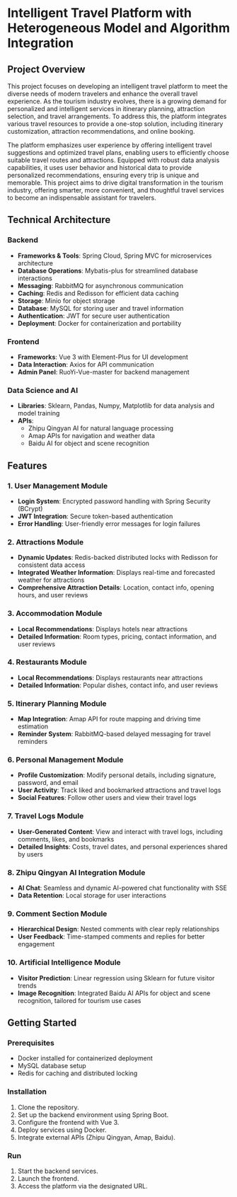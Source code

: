 # Intelligent Travel Platform with Heterogeneous Model and Algorithm Integration

## Project Overview

This project focuses on developing an intelligent travel platform to meet the diverse needs of modern travelers and enhance the overall travel experience. As the tourism industry evolves, there is a growing demand for personalized and intelligent services in itinerary planning, attraction selection, and travel arrangements. To address this, the platform integrates various travel resources to provide a one-stop solution, including itinerary customization, attraction recommendations, and online booking.

The platform emphasizes user experience by offering intelligent travel suggestions and optimized travel plans, enabling users to efficiently choose suitable travel routes and attractions. Equipped with robust data analysis capabilities, it uses user behavior and historical data to provide personalized recommendations, ensuring every trip is unique and memorable. This project aims to drive digital transformation in the tourism industry, offering smarter, more convenient, and thoughtful travel services to become an indispensable assistant for travelers.

## Technical Architecture

### Backend

- **Frameworks & Tools**: Spring Cloud, Spring MVC for microservices architecture
- **Database Operations**: Mybatis-plus for streamlined database interactions
- **Messaging**: RabbitMQ for asynchronous communication
- **Caching**: Redis and Redisson for efficient data caching
- **Storage**: Minio for object storage
- **Database**: MySQL for storing user and travel information
- **Authentication**: JWT for secure user authentication
- **Deployment**: Docker for containerization and portability

### Frontend

- **Frameworks**: Vue 3 with Element-Plus for UI development
- **Data Interaction**: Axios for API communication
- **Admin Panel**: RuoYi-Vue-master for backend management

### Data Science and AI

- **Libraries**: Sklearn, Pandas, Numpy, Matplotlib for data analysis and model training
- **APIs**:
  - Zhipu Qingyan AI for natural language processing
  - Amap APIs for navigation and weather data
  - Baidu AI for object and scene recognition

## Features

### 1. User Management Module

- **Login System**: Encrypted password handling with Spring Security (BCrypt)
- **JWT Integration**: Secure token-based authentication
- **Error Handling**: User-friendly error messages for login failures

### 2. Attractions Module

- **Dynamic Updates**: Redis-backed distributed locks with Redisson for consistent data access
- **Integrated Weather Information**: Displays real-time and forecasted weather for attractions
- **Comprehensive Attraction Details**: Location, contact info, opening hours, and user reviews

### 3. Accommodation Module

- **Local Recommendations**: Displays hotels near attractions
- **Detailed Information**: Room types, pricing, contact information, and user reviews

### 4. Restaurants Module

- **Local Recommendations**: Displays restaurants near attractions
- **Detailed Information**: Popular dishes, contact info, and user reviews

### 5. Itinerary Planning Module

- **Map Integration**: Amap API for route mapping and driving time estimation
- **Reminder System**: RabbitMQ-based delayed messaging for travel reminders

### 6. Personal Management Module

- **Profile Customization**: Modify personal details, including signature, password, and email
- **User Activity**: Track liked and bookmarked attractions and travel logs
- **Social Features**: Follow other users and view their travel logs

### 7. Travel Logs Module

- **User-Generated Content**: View and interact with travel logs, including comments, likes, and bookmarks
- **Detailed Insights**: Costs, travel dates, and personal experiences shared by users

### 8. Zhipu Qingyan AI Integration Module

- **AI Chat**: Seamless and dynamic AI-powered chat functionality with SSE
- **Data Retention**: Local storage for user interactions

### 9. Comment Section Module

- **Hierarchical Design**: Nested comments with clear reply relationships
- **User Feedback**: Time-stamped comments and replies for better engagement

### 10. Artificial Intelligence Module

- **Visitor Prediction**: Linear regression using Sklearn for future visitor trends
- **Image Recognition**: Integrated Baidu AI APIs for object and scene recognition, tailored for tourism use cases

## Getting Started

### Prerequisites

- Docker installed for containerized deployment
- MySQL database setup
- Redis for caching and distributed locking

### Installation

1. Clone the repository.
2. Set up the backend environment using Spring Boot.
3. Configure the frontend with Vue 3.
4. Deploy services using Docker.
5. Integrate external APIs (Zhipu Qingyan, Amap, Baidu).

### Run

1. Start the backend services.
2. Launch the frontend.
3. Access the platform via the designated URL.
